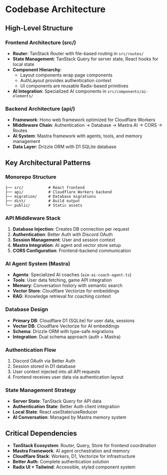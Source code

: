 # Codebase Architecture

## High-Level Structure

### Frontend Architecture (src/)
- **Router**: TanStack Router with file-based routing in `src/routes/`
- **State Management**: TanStack Query for server state, React hooks for local state
- **Component Hierarchy**: 
  - Layout components wrap page components
  - AuthLayout provides authentication context
  - UI components are reusable Radix-based primitives
- **AI Integration**: Specialized AI components in `src/components/ai-elements/`

### Backend Architecture (api/)
- **Framework**: Hono web framework optimized for Cloudflare Workers
- **Middleware Chain**: Authentication → Database → Mastra AI → CORS → Routes
- **AI System**: Mastra framework with agents, tools, and memory management
- **Data Layer**: Drizzle ORM with D1 SQLite database

## Key Architectural Patterns

### Monorepo Structure
```
├── src/           # React frontend
├── api/           # Cloudflare Workers backend
├── migration/     # Database migrations
├── dist/          # Build output
└── public/        # Static assets
```

### API Middleware Stack
1. **Database Injection**: Creates DB connection per request
2. **Authentication**: Better Auth with Discord OAuth
3. **Session Management**: User and session context
4. **Mastra Integration**: AI agent and vector store setup
5. **CORS Configuration**: Frontend-backend communication

### AI Agent System (Mastra)
- **Agents**: Specialized AI coaches (`aim-ai-coach-agent.ts`)
- **Tools**: User data fetching, game API integration
- **Memory**: Conversation history with semantic search
- **Vector Store**: Cloudflare Vectorize for embeddings
- **RAG**: Knowledge retrieval for coaching context

### Database Design
- **Primary DB**: Cloudflare D1 (SQLite) for user data, sessions
- **Vector DB**: Cloudflare Vectorize for AI embeddings
- **Schema**: Drizzle ORM with type-safe migrations
- **Integration**: Dual schema approach (auth + Mastra)

### Authentication Flow
1. Discord OAuth via Better Auth
2. Session stored in D1 database
3. User context injected into all API requests
4. Frontend receives user data via authentication layout

### State Management Strategy
- **Server State**: TanStack Query for API data
- **Authentication State**: Better Auth client integration
- **Local State**: React useState/useReducer
- **AI Conversation**: Managed by Mastra memory system

## Critical Dependencies
- **TanStack Ecosystem**: Router, Query, Store for frontend coordination
- **Mastra Framework**: AI agent orchestration and memory
- **Cloudflare Stack**: Workers, D1, Vectorize for infrastructure
- **Better Auth**: Complete authentication solution
- **Radix UI + Tailwind**: Accessible, styled component system